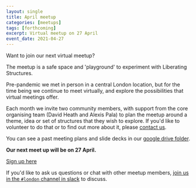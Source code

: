```yaml
---
layout: single
title: April meetup
categories: [meetups]
tags: [forthcoming]
excerpt: Virtual meetup on 27 April
event_date: 2021-04-27
---
```


Want to join our next virtual meetup?

The meetup is a safe space and 'playground' to experiment with Liberating Structures.

Pre-pandemic we met in person in a central London location, but for the time being we continue to meet virtually, and explore the possibilities that virtual meetings offer.

Each month we invite two community members, with support from the core organising team (David Heath and Alexis Pala) to plan the meetup around a theme, idea or set of structures that they wish to explore. If you'd like to volunteer to do that or to find out more about it, please [contact us](/about/#contact-us).

You can see a past meeting plans and slide decks in our [google drive folder](https://drive.google.com/drive/u/0/folders/17_KHIdZ4-AV-q95-osB7qXJNs3cvYCM-).

**Our next meet up will be on 27 April.**

[Sign up here](https://www.eventbrite.co.uk/e/liberating-structures-uk-virtual-meetup-tickets-151434108495)

If you'd like to ask us questions or chat with other meetup members, [join us in the `#london` channel in slack](/slack) to discuss.
